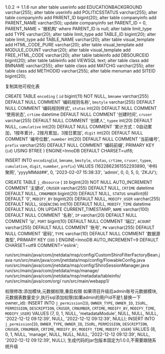 1.0.2 -> 1.1.6
run
alter table userinfo add EDUCATIONBACKGROUND varchar(255);
alter table userinfo add POLITICSSTATUS varchar(255);
alter table companyinfo add PARENT_ID bigint(20);
alter table companyinfo add PARENT_NAME varchar(50);
update companyinfo set PARENT_ID = 0, PARENT_NAME = '根机构' where PARENT_ID is null;
alter table limit_type add TYPE  varchar(20);
alter table limit_type add TABLE_ID bigint(20);
alter table limit_type add TABLE_NAME varchar(20);
alter table visual_template add HTML_CODE_PURE varchar(20);
alter table visual_template add MODULE_COUNT varchar(20);
alter table visual_template add FREE_HTML_CODE varchar(20);
alter table tableinfo add DBSOURCEID bigint(20);
alter table tableinfo add VIEWSQL text;
alter table class add BMNAME varchar(255);
alter table class add MATCHG varchar(255);
alter table class add METHODID varchar(255);
alter table menuman add SITEID bigint(20);



复制其他可视化表

CREATE TABLE `encoding` (
`id` bigint(11) NOT NULL,
`bmname` varchar(255) DEFAULT NULL COMMENT '编码规则名称',
`bmstyle` varchar(255) DEFAULT NULL COMMENT '编码规则样式',
`stutas` int(20) DEFAULT NULL COMMENT '使用状态',
`crtime` datetime DEFAULT NULL COMMENT '创建时间',
`cruser` varchar(255) DEFAULT NULL COMMENT '创建人',
`typee` int(20) DEFAULT NULL,
`cumulative` int(20) DEFAULT NULL COMMENT '累计方式：0自动累加，1按年累计，2按月累加，3按日累加',
`digit` int(20) DEFAULT NULL COMMENT '编号位数',
`nummber` int(20) DEFAULT NULL COMMENT '当前编号',
`prefix` varchar(255) DEFAULT NULL COMMENT '编码前缀',
PRIMARY KEY (`id`) USING BTREE
) ENGINE=InnoDB DEFAULT CHARSET=utf8;

INSERT INTO `encoding`(`id`, `bmname`, `bmstyle`, `stutas`, `crtime`, `cruser`, `typee`, `cumulative`, `digit`, `nummber`, `prefix`) VALUES (1622862361552293890, '中科聚网', 'yyyyMMdd##', 0, '2023-02-07 15:38:33', 'admin', 0, 0, 5, 0, 'ZKJU');



CREATE TABLE `j_dbsource` (
`ID` bigint(20) NOT NULL AUTO_INCREMENT COMMENT '主键id',
`CRUSER` varchar(255) DEFAULT NULL,
`CRTIME` datetime DEFAULT NULL,
`CRNUMBER` bigint(20) DEFAULT NULL,
`STATUS` smallint(6) DEFAULT '0',
`MODIFY_BY` bigint(20) DEFAULT NULL,
`MODIFY_USER` varchar(255) DEFAULT NULL,
`SEQENCING` int(10) DEFAULT NULL,
`MODIFY_TIME` datetime DEFAULT NULL ON UPDATE CURRENT_TIMESTAMP,
`NAME` varchar(100) DEFAULT NULL COMMENT '名称',
`IP` varchar(20) DEFAULT NULL COMMENT 'ip',
`PORT` bigint(10) DEFAULT NULL COMMENT '端口',
`ACOUNT` varchar(255) DEFAULT NULL COMMENT '账号',
`PW` varchar(255) DEFAULT NULL COMMENT '密码',
`TYPE` varchar(10) DEFAULT NULL COMMENT '数据源类型',
PRIMARY KEY (`ID`)
) ENGINE=InnoDB AUTO_INCREMENT=9 DEFAULT CHARSET=utf8 COMMENT='eslink';

run/src/main/java/com/jnetdata/msp/config/CustomShiroFilterFactoryBean.java
run/src/main/java/com/jnetdata/msp/config/FlowableConfig.java
run/src/main/java/com/jnetdata/msp/config/ShiroSessionManager.java
run/src/main/java/com/jnetdata/msp/manage/
run/src/main/java/com/jnetdata/msp/metadata/tableinfo/
run/src/main/java/com/org/
run/src/main/webapp1/


权限修改:添加模块,元数据权限,重启权限
   如果项目升级后admin账号元数据模块,元数据表数量变少,执行sql添加权限(如果admin的用户id不是1,替换一下owner_id):
   INSERT INTO `j_permission`(`ID`, `OWNER_TYPE`, `OWNER_ID`, `ISURL`, `PERMISSION`, `DESCRIPTION`, `CRUSER`, `CRNUMBER`, `CRTIME`, `MODIFY_BY`, `MODIFY_TIME`, `MODIFY_USER`) VALUES (7, 0, 1, NULL, 'metadataModule', NULL, NULL, NULL, '2022-12-12 09:12:39', NULL, '2022-12-12 09:12:39', NULL);
   INSERT INTO `j_permission`(`ID`, `OWNER_TYPE`, `OWNER_ID`, `ISURL`, `PERMISSION`, `DESCRIPTION`, `CRUSER`, `CRNUMBER`, `CRTIME`, `MODIFY_BY`, `MODIFY_TIME`, `MODIFY_USER`) VALUES (8, 0, 1, NULL, 'manage', NULL, NULL, NULL, '2022-12-12 09:12:39', NULL, '2022-12-12 09:12:39', NULL);
生成代码的jar包版本固定为1.0.0,不需要跟随系统升级